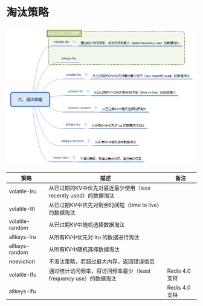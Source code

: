 # 淘汰策略
![eliminate-strategy](./asset/chapter6-eliminate-strategy.png)

| 策略            | 描述                                                              | 备注           |
| --------------- | ----------------------------------------------------------------- | -------------- |
| volatile-lru    | 从已过期的KV中优先对最近最少使用（less recently used）的数据淘汰  |                |
| volatile-ttl    | 从已过期KV中优先对剩余时间短（time to live）的数据淘汰            |                |
| volatile-random | 从已过期KV中随机选择数据淘汰                                      |                |
| allkeys-lru     | 从所有KV中优先对 lru 的数据进行淘汰                               |                |
| allkeys-random  | 从所有KV中随机选择数据淘汰                                        |                |
| noeviction      | 不淘汰策略，若超过最大内存，返回错误信息                          |                |
| volatile-lfu    | 通过统计访问频率，将访问频率最少（least frequency use）的数据淘汰 | Redis 4.0 支持 |
| allkeys-lfu     |                                                                   | Redis 4.0 支持 | 
